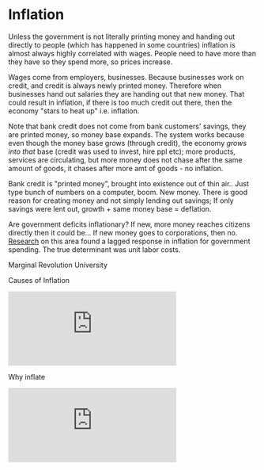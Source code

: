 # Inflation

Unless the government is not literally printing money and handing out
directly to people (which has happened in some countries) inflation is
almost always highly correlated with wages. People need to have more
than they have so they spend more, so prices increase.

Wages come from employers, businesses. Because businesses work on
credit, and credit is always newly printed money. Therefore when
businesses hand out salaries they are handing out that new money. That
could result in inflation, if there is too much credit out there, then
the economy "stars to heat up" i.e. inflation.

Note that bank credit does not come from bank customers' savings, they
are printed money, so money base expands. The system works because
even though the money base grows (through credit), the economy *grows
into that* base (credit was used to invest, hire ppl etc); more
products, services are circulating, but more money does not chase
after the same amount of goods, it chases after more amt of goods - no
inflation.

Bank credit is "printed money", brought into existence out of thin
air.. Just type bunch of numbers on a computer, boom. New money. There
is good reason for creating money and not simply lending out savings;
If only savings were lent out, growth + same money base = deflation.

Are government deficits inflationary? If new, more money reaches
citizens directly then it could be... If new money goes to
corporations, then no. [Research](https://anpec.org.br/revista/vol12/vol12n2p215_237.pdf)
on this area found a lagged response in inflation for government spending. The
true determinant was unit labor costs.

Marginal Revolution University

Causes of Inflation

<iframe width="340" src="https://www.youtube.com/embed/gi7jx5IJtik" title="YouTube video player" frameborder="0" allow="accelerometer; autoplay; clipboard-write; encrypted-media; gyroscope; picture-in-picture" allowfullscreen></iframe>

Why inflate

<iframe width="340" src="https://www.youtube.com/embed/E6A_WpUY2LI" title="YouTube video player" frameborder="0" allow="accelerometer; autoplay; clipboard-write; encrypted-media; gyroscope; picture-in-picture" allowfullscreen></iframe>

